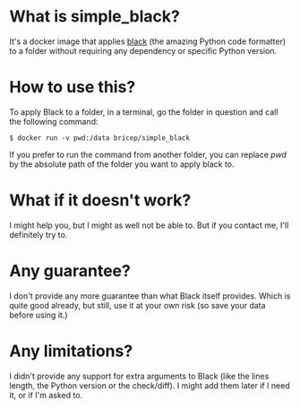 # What is simple_black?
It's a docker image that applies [black](https://github.com/ambv/black) (the amazing
Python code formatter) to a folder without requiring any dependency or specific Python
version.

# How to use this?
To apply Black to a folder, in a terminal, go the folder in question and call the
following command:

`$ docker run -v pwd:/data bricep/simple_black`

If you prefer to run the command from another folder, you can replace _pwd_ 
by the absolute path of the folder you want to apply black to.

# What if it doesn't work?
I might help you, but I might as well not be able to. But if you contact me, 
I'll definitely try to.

# Any guarantee?
I don't provide any more guarantee than what Black itself provides. Which is 
quite good already, but still, use it at your own risk (so save your data before using 
it.)

# Any limitations?
I didn't provide any support for extra arguments to Black (like the lines 
length, the Python version or the check/diff). I might add them later if I need 
it, or if I'm asked to.
